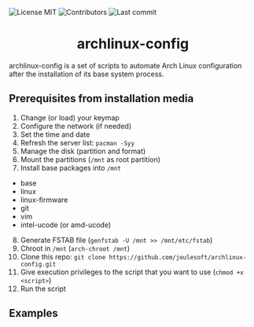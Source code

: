 <!-- start project-info -->
<!--
project_title: archlinux-config
github_project: https://github.com/jouleSoft/archlinux-config
license: MIT
license-badge: True
contributors-badge: True
lastcommit-badge: True
codefactor-badge: True
--->
<!-- end project-info -->

<!-- start badges -->
![License MIT](https://img.shields.io/badge/license-MIT-green)
![Contributors](https://img.shields.io/github/contributors-anon/jouleSoft/archlinux-config)
![Last commit](https://img.shields.io/github/last-commit/jouleSoft/archlinux-config)
<!-- end badges -->

<!-- start description -->
<h1 align="center"><span id="project_title">archlinux-config</span></h1>
<p><span id="project_title">archlinux-config</span> is a set of scripts to automate Arch Linux configuration after the installation of its base system process.</p>
<!-- end description -->

<!-- start prerequisites -->
## Prerequisites from installation media
1. Change (or load) your keymap
2. Configure the network (if needed)
3. Set the time and date
4. Refresh the server list: `pacman -Syy`
5. Manage the disk (partition and format)
6. Mount the partitions (`/mnt` as root partition)
7. Install base packages into `/mnt`
  * base
  * linux
  * linux-firmware
  * git
  * vim
  * intel-ucode (or amd-ucode)
8. Generate FSTAB file (`genfstab -U /mnt >> /mnt/etc/fstab`)
9. Chroot in `/mnt` (`arch-chroot /mnt`)
10. Clone this repo: `git clone https://github.com/joulesoft/archlinux-config.git`
11. Give execution privileges to the script that you want to use (`chmod +x <script>`)
12. Run the script
<!-- end prerequisites -->

<!-- start examples -->
## Examples
<!-- end examples -->
